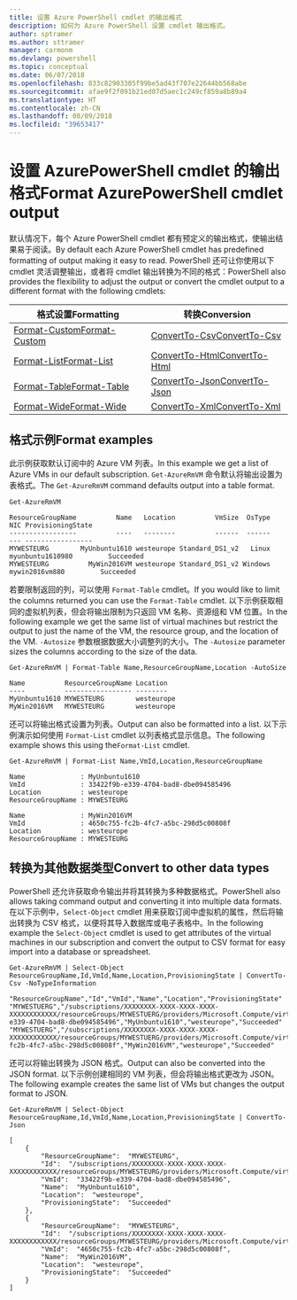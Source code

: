 ```yaml
---
title: 设置 Azure PowerShell cmdlet 的输出格式
description: 如何为 Azure PowerShell 设置 cmdlet 输出格式。
author: sptramer
ms.author: sttramer
manager: carmonm
ms.devlang: powershell
ms.topic: conceptual
ms.date: 06/07/2018
ms.openlocfilehash: 833c82903305f99be5ad43f707e22644bb568abe
ms.sourcegitcommit: afae9f2f091b21ed07d5aec1c249cf859a8b89a4
ms.translationtype: HT
ms.contentlocale: zh-CN
ms.lasthandoff: 08/09/2018
ms.locfileid: "39653417"
---
```

# <a name="format-azurepowershell-cmdlet-output"></a><span data-ttu-id="61a3a-103">设置 AzurePowerShell cmdlet 的输出格式</span><span class="sxs-lookup"><span data-stu-id="61a3a-103">Format AzurePowerShell cmdlet output</span></span>

<span data-ttu-id="61a3a-104">默认情况下，每个 Azure PowerShell cmdlet 都有预定义的输出格式，使输出结果易于阅读。</span><span class="sxs-lookup"><span data-stu-id="61a3a-104">By default each Azure PowerShell cmdlet has predefined formatting of output making it easy to read.</span></span>  <span data-ttu-id="61a3a-105">PowerShell 还可让你使用以下 cmdlet 灵活调整输出，或者将 cmdlet 输出转换为不同的格式：</span><span class="sxs-lookup"><span data-stu-id="61a3a-105">PowerShell also provides the flexibility to adjust the output or convert the cmdlet output to a different format with the following cmdlets:</span></span>

| <span data-ttu-id="61a3a-106">格式设置</span><span class="sxs-lookup"><span data-stu-id="61a3a-106">Formatting</span></span>      | <span data-ttu-id="61a3a-107">转换</span><span class="sxs-lookup"><span data-stu-id="61a3a-107">Conversion</span></span>       |
|-----------------|------------------|
| [<span data-ttu-id="61a3a-108">Format-Custom</span><span class="sxs-lookup"><span data-stu-id="61a3a-108">Format-Custom</span></span>](/powershell/module/microsoft.powershell.utility/format-custom) | [<span data-ttu-id="61a3a-109">ConvertTo-Csv</span><span class="sxs-lookup"><span data-stu-id="61a3a-109">ConvertTo-Csv</span></span>](/powershell/module/microsoft.powershell.utility/convertto-csv)  |
| [<span data-ttu-id="61a3a-110">Format-List</span><span class="sxs-lookup"><span data-stu-id="61a3a-110">Format-List</span></span>](/powershell/module/microsoft.powershell.utility/format-list)   | [<span data-ttu-id="61a3a-111">ConvertTo-Html</span><span class="sxs-lookup"><span data-stu-id="61a3a-111">ConvertTo-Html</span></span>](/powershell/module/microsoft.powershell.utility/convertto-html) |
| [<span data-ttu-id="61a3a-112">Format-Table</span><span class="sxs-lookup"><span data-stu-id="61a3a-112">Format-Table</span></span>](/powershell/module/microsoft.powershell.utility/format-table)  | [<span data-ttu-id="61a3a-113">ConvertTo-Json</span><span class="sxs-lookup"><span data-stu-id="61a3a-113">ConvertTo-Json</span></span>](/powershell/module/microsoft.powershell.utility/convertto-json) |
| [<span data-ttu-id="61a3a-114">Format-Wide</span><span class="sxs-lookup"><span data-stu-id="61a3a-114">Format-Wide</span></span>](/powershell/module/microsoft.powershell.utility/format-wide)   | [<span data-ttu-id="61a3a-115">ConvertTo-Xml</span><span class="sxs-lookup"><span data-stu-id="61a3a-115">ConvertTo-Xml</span></span>](/powershell/module/microsoft.powershell.utility/convertto-xml)  |

## <a name="format-examples"></a><span data-ttu-id="61a3a-116">格式示例</span><span class="sxs-lookup"><span data-stu-id="61a3a-116">Format examples</span></span>

<span data-ttu-id="61a3a-117">此示例获取默认订阅中的 Azure VM 列表。</span><span class="sxs-lookup"><span data-stu-id="61a3a-117">In this example we get a list of Azure VMs in our default subscription.</span></span>  <span data-ttu-id="61a3a-118">`Get-AzureRmVM` 命令默认将输出设置为表格式。</span><span class="sxs-lookup"><span data-stu-id="61a3a-118">The `Get-AzureRmVM` command defaults output into a table format.</span></span>

```azurepowershell-interactive
Get-AzureRmVM
```

```output
ResourceGroupName          Name   Location          VmSize  OsType              NIC ProvisioningState
-----------------          ----   --------          ------  ------              --- -----------------
MYWESTEURG        MyUnbuntu1610 westeurope Standard_DS1_v2   Linux myunbuntu1610980         Succeeded
MYWESTEURG          MyWin2016VM westeurope Standard_DS1_v2 Windows   mywin2016vm880         Succeeded
```

<span data-ttu-id="61a3a-119">若要限制返回的列，可以使用 `Format-Table` cmdlet。</span><span class="sxs-lookup"><span data-stu-id="61a3a-119">If you would like to limit the columns returned you can use the `Format-Table` cmdlet.</span></span> <span data-ttu-id="61a3a-120">以下示例获取相同的虚拟机列表，但会将输出限制为只返回 VM 名称、资源组和 VM 位置。</span><span class="sxs-lookup"><span data-stu-id="61a3a-120">In the following example we get the same list of virtual machines but restrict the output to just the name of the VM, the resource group, and the location of the VM.</span></span>  <span data-ttu-id="61a3a-121">`-Autosize` 参数根据数据大小调整列的大小。</span><span class="sxs-lookup"><span data-stu-id="61a3a-121">The `-Autosize` parameter sizes the columns according to the size of the data.</span></span>

```azurepowershell-interactive
Get-AzureRmVM | Format-Table Name,ResourceGroupName,Location -AutoSize
```

```output
Name          ResourceGroupName Location
----          ----------------- --------
MyUnbuntu1610 MYWESTEURG        westeurope
MyWin2016VM   MYWESTEURG        westeurope
```

<span data-ttu-id="61a3a-122">还可以将输出格式设置为列表。</span><span class="sxs-lookup"><span data-stu-id="61a3a-122">Output can also be formatted into a list.</span></span> <span data-ttu-id="61a3a-123">以下示例演示如何使用 `Format-List` cmdlet 以列表格式显示信息。</span><span class="sxs-lookup"><span data-stu-id="61a3a-123">The following example shows this using the`Format-List` cmdlet.</span></span>

```azurepowershell-interactive
Get-AzureRmVM | Format-List Name,VmId,Location,ResourceGroupName
```

```output
Name              : MyUnbuntu1610
VmId              : 33422f9b-e339-4704-bad8-dbe094585496
Location          : westeurope
ResourceGroupName : MYWESTEURG

Name              : MyWin2016VM
VmId              : 4650c755-fc2b-4fc7-a5bc-298d5c00808f
Location          : westeurope
ResourceGroupName : MYWESTEURG
```

## <a name="convert-to-other-data-types"></a><span data-ttu-id="61a3a-124">转换为其他数据类型</span><span class="sxs-lookup"><span data-stu-id="61a3a-124">Convert to other data types</span></span>

<span data-ttu-id="61a3a-125">PowerShell 还允许获取命令输出并将其转换为多种数据格式。</span><span class="sxs-lookup"><span data-stu-id="61a3a-125">PowerShell also allows taking command output and converting it into multiple data formats.</span></span> <span data-ttu-id="61a3a-126">在以下示例中，`Select-Object` cmdlet 用来获取订阅中虚拟机的属性，然后将输出转换为 CSV 格式，以便将其导入数据库或电子表格中。</span><span class="sxs-lookup"><span data-stu-id="61a3a-126">In the following example the `Select-Object` cmdlet is used to get attributes of the virtual machines in our subscription and convert the output to CSV format for easy import into a database or spreadsheet.</span></span>

```azurepowershell-interactive
Get-AzureRmVM | Select-Object ResourceGroupName,Id,VmId,Name,Location,ProvisioningState | ConvertTo-Csv -NoTypeInformation
```

```output
"ResourceGroupName","Id","VmId","Name","Location","ProvisioningState"
"MYWESTUERG","/subscriptions/XXXXXXXX-XXXX-XXXX-XXXX-XXXXXXXXXXXX/resourceGroups/MYWESTUERG/providers/Microsoft.Compute/virtualMachines/MyUnbuntu1610","33422f9b-e339-4704-bad8-dbe094585496","MyUnbuntu1610","westeurope","Succeeded"
"MYWESTUERG","/subscriptions/XXXXXXXX-XXXX-XXXX-XXXX-XXXXXXXXXXXX/resourceGroups/MYWESTUERG/providers/Microsoft.Compute/virtualMachines/MyWin2016VM","4650c755-fc2b-4fc7-a5bc-298d5c00808f","MyWin2016VM","westeurope","Succeeded"
```

<span data-ttu-id="61a3a-127">还可以将输出转换为 JSON 格式。</span><span class="sxs-lookup"><span data-stu-id="61a3a-127">Output can also be converted into the JSON format.</span></span>  <span data-ttu-id="61a3a-128">以下示例创建相同的 VM 列表，但会将输出格式更改为 JSON。</span><span class="sxs-lookup"><span data-stu-id="61a3a-128">The following example creates the same list of VMs but changes the output format to JSON.</span></span>

```azurepowershell-interactive
Get-AzureRmVM | Select-Object ResourceGroupName,Id,VmId,Name,Location,ProvisioningState | ConvertTo-Json
```

```output
[
    {
        "ResourceGroupName":  "MYWESTEURG",
        "Id":  "/subscriptions/XXXXXXXX-XXXX-XXXX-XXXX-XXXXXXXXXXXX/resourceGroups/MYWESTEURG/providers/Microsoft.Compute/virtualMachines/MyUnbuntu1610",
        "VmId":  "33422f9b-e339-4704-bad8-dbe094585496",
        "Name":  "MyUnbuntu1610",
        "Location":  "westeurope",
        "ProvisioningState":  "Succeeded"
    },
    {
        "ResourceGroupName":  "MYWESTEURG",
        "Id":  "/subscriptions/XXXXXXXX-XXXX-XXXX-XXXX-XXXXXXXXXXXX/resourceGroups/MYWESTEURG/providers/Microsoft.Compute/virtualMachines/MyWin2016VM",
        "VmId":  "4650c755-fc2b-4fc7-a5bc-298d5c00808f",
        "Name":  "MyWin2016VM",
        "Location":  "westeurope",
        "ProvisioningState":  "Succeeded"
    }
]
```
